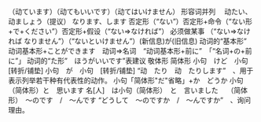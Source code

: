 （动ています）（动てもいいです）（动てはいけません）
 形容词并列
　动たい、动ましょう（提议）
  なります、します
  否定形（“ない”）否定形+命令（“ない形+で+ください”）否定形+假设（“ない⇒なければ”） 必须做某事 （“ない⇒なければ なりません”）（“ないといけません”）(新信息)が(旧信息)
  动词的“基本形”　动词基本形+ことができます　动词=>名词　“动词基本形+前に”　「“名词+の+前に”」
   动词的“た形”　ほうがいいです”表建议
   敬体形 简体形   小句　けど　小句　[转折/铺垫]  小句　が　小句　[转折/铺垫]
    “动　たり　动　たりします”　、用于表示列举若干种有代表性的动作。  小句「简体形"だ"省略」+か　どうか
    小句（简体形）と　思います 名[人]　は小句（简体形）　と　言いました　 （简体形）　～のです　/　～んです “どうして　～のですか　/　～んですか”　、询问理由。

